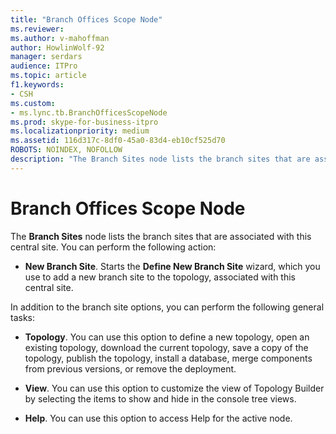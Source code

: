 ```yaml
---
title: "Branch Offices Scope Node"
ms.reviewer: 
ms.author: v-mahoffman
author: HowlinWolf-92
manager: serdars
audience: ITPro
ms.topic: article
f1.keywords:
- CSH
ms.custom:
- ms.lync.tb.BranchOfficesScopeNode
ms.prod: skype-for-business-itpro
ms.localizationpriority: medium
ms.assetid: 116d317c-8df0-45a0-83d4-eb10cf525d70
ROBOTS: NOINDEX, NOFOLLOW
description: "The Branch Sites node lists the branch sites that are associated with this central site. You can perform the following action:"
---
```


# Branch Offices Scope Node
 
The **Branch Sites** node lists the branch sites that are associated with this central site. You can perform the following action:
  
- **New Branch Site**. Starts the **Define New Branch Site** wizard, which you use to add a new branch site to the topology, associated with this central site.
    
In addition to the branch site options, you can perform the following general tasks:
  
- **Topology**. You can use this option to define a new topology, open an existing topology, download the current topology, save a copy of the topology, publish the topology, install a database, merge components from previous versions, or remove the deployment.
    
- **View**. You can use this option to customize the view of Topology Builder by selecting the items to show and hide in the console tree views.
    
- **Help**. You can use this option to access Help for the active node.
    


